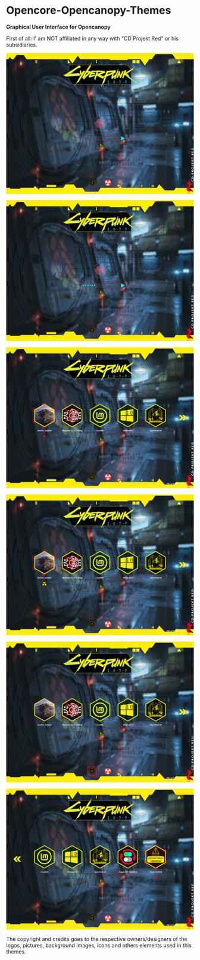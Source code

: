 # Opencore-Opencanopy-Themes
**Graphical User Interface for Opencanopy**


First of all: I' am NOT affiliated in any way with "CD Projekt Red" or his subsidiaries.



![This is an image](CPK/Screenshots/Screenshot_Background_1/12205357.png)

![This is an image](CPK/Screenshots/Screenshot_Background_1/12205402.png)

![This is an image](CPK/Screenshots/Screenshot_Background_1/12205421.png)

![This is an image](CPK/Screenshots/Screenshot_Background_1/12205427.png)

![This is an image](CPK/Screenshots/Screenshot_Background_1/12205439.png)

![This is an image](CPK/Screenshots/Screenshot_Background_1/12205448.png)


The copyright and credits goes to the respective owners/designers of the logos, pictures, background images, icons and others elements used in this themes.
